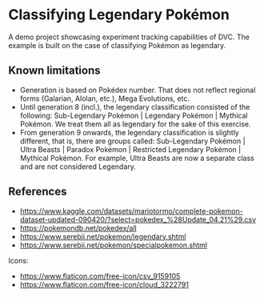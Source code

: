 # Classifying Legendary Pokémon

A demo project showcasing experiment tracking capabilities of DVC.
The example is built on the case of classifying Pokémon as legendary.

## Known limitations
* Generation is based on Pokédex number. That does not reflect regional forms (Galarian, Alolan, etc.), Mega Evolutions, etc.
* Until generation 8 (incl.), the legendary classification consisted of the following: Sub-Legendary Pokémon | Legendary Pokémon | Mythical Pokémon. We treat them all as legendary for the sake of this exercise.
* From generation 9 onwards, the legendary classification is slightly different, that is, there are groups called: Sub-Legendary Pokémon | Ultra Beasts | Paradox Pokémon | Restricted Legendary Pokémon | Mythical Pokémon. For example, Ultra Beasts are now a separate class and are not considered Legendary.

## References
* https://www.kaggle.com/datasets/mariotormo/complete-pokemon-dataset-updated-090420/?select=pokedex_%28Update_04.21%29.csv
* https://pokemondb.net/pokedex/all
* https://www.serebii.net/pokemon/legendary.shtml
* https://www.serebii.net/pokemon/specialpokemon.shtml

Icons:
* https://www.flaticon.com/free-icon/csv_9159105
* https://www.flaticon.com/free-icon/cloud_3222791